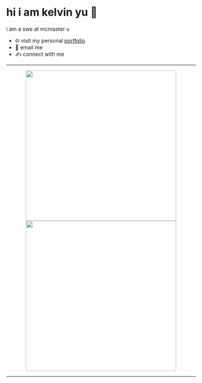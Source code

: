 # hi i am kelvin yu 👋
i am a swe at mcmaster u 
- 🌐 visit my personal [portfolio](https://kelvinu.ca/)
- 👋 email me
- ✍️ connect with me


---
<p align="center">
  <img src="https://github-readme-stats.vercel.app/api?username=kelvin-u&show_icons=true&theme=dark&hide_border=false" width="400">
  <img src="https://github-readme-streak-stats.herokuapp.com?user=kelvin-u&theme=dark&hide_border=true" width="400">
</p>

---

